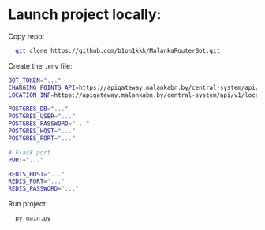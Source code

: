 # Launch project locally:

Copy repo:
```bash
  git clone https://github.com/b1on1kkk/MalankaRouterBot.git
```

Create the `.env` file:
```bash
BOT_TOKEN="..."
CHARGING_POINTS_API=https://apigateway.malankabn.by/central-system/api/v1/locations/map/points
LOCATION_INF=https://apigateway.malankabn.by/central-system/api/v1/locations/map/info

POSTGRES_DB="..."
POSTGRES_USER="..."
POSTGRES_PASSWORD="..."
POSTGRES_HOST="..."
POSTGRES_PORT="..."

# Flask port
PORT="..."

REDIS_HOST="..."
REDIS_PORT="..."
REDIS_PASSWORD="..."
```


Run project:

```bash
  py main.py
```
